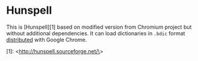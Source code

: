 Hunspell
========

This is [Hunspell][1] based on modified version from Chromium project but
without additional dependencies. It can load dictionaries in `.bdic` format
[distributed][2] with Google Chrome.

[1]: <<http://hunspell.sourceforge.net/\>>

[2]: <http://src.chromium.org/chrome/trunk/deps/third_party/hunspell_dictionaries/>
